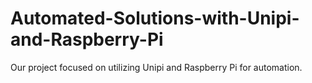 # Automated-Solutions-with-Unipi-and-Raspberry-Pi
Our project focused on utilizing Unipi and Raspberry Pi for automation.

